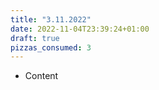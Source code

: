 ```yaml
---
title: "3.11.2022"
date: 2022-11-04T23:39:24+01:00
draft: true
pizzas_consumed: 3
---
```


- Content
